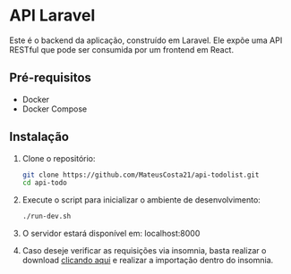 # API Laravel

Este é o backend da aplicação, construído em Laravel. Ele expõe uma API RESTful que pode ser consumida por um frontend em React.

## Pré-requisitos

- Docker
- Docker Compose

## Instalação

1. Clone o repositório:

   ```bash
   git clone https://github.com/MateusCosta21/api-todolist.git
   cd api-todo

2. Execute o script para inicializar o ambiente de desenvolvimento:
      ```bash
      ./run-dev.sh

3. O servidor estará disponível em: localhost:8000

4. Caso deseje verificar as requisições via insomnia, basta realizar o download [clicando aqui](https://drive.google.com/file/d/1lYYk65rizmL5gYJzxfqJprBgGKah62rv/view?usp=drive_link) e realizar a importação dentro do insomnia.



